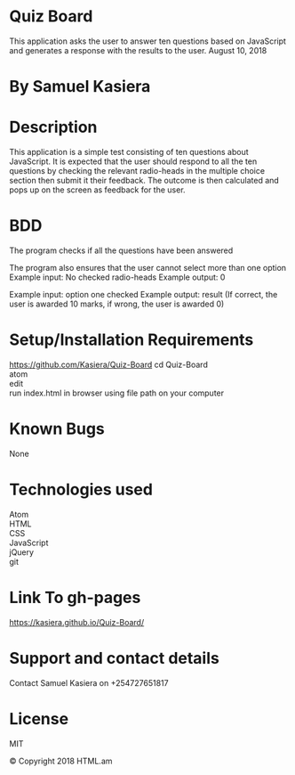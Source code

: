 # Quiz Board

This application asks the user to answer ten questions based on JavaScript and generates a response with the results to the user. August 10, 2018

# By Samuel Kasiera

# Description

This application is a simple test consisting of ten questions about JavaScript. It is expected that the user should respond to all the ten questions by checking the relevant radio-heads in the multiple choice section then submit it their feedback. The outcome is then calculated and pops up on the screen as feedback for the user.

# BDD

The program checks if all the questions have been answered

The program also ensures that the user cannot select more than one option
Example input: No checked radio-heads
Example output: 0

Example input: option one checked
Example output: result (If correct, the user is awarded 10 marks, if wrong, the user is awarded 0)


# Setup/Installation Requirements

https://github.com/Kasiera/Quiz-Board
cd Quiz-Board<br>
atom<br>
edit<br>
run index.html in browser using file path on your computer

# Known Bugs

None

# Technologies used

Atom<br>
HTML<br>
CSS<br>
JavaScript<br>
jQuery<br>
git<br>
# Link To gh-pages
https://kasiera.github.io/Quiz-Board/

# Support and contact details
Contact Samuel Kasiera on +254727651817

# License
MIT 
<footer>&copy; Copyright 2018 HTML.am</footer>
